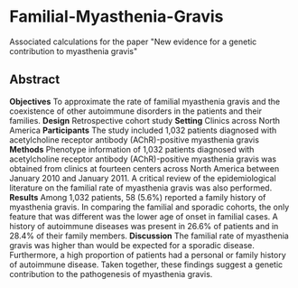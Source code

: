 # Familial-Myasthenia-Gravis
Associated calculations for the paper "New evidence for a genetic contribution to myasthenia gravis"

## Abstract
**Objectives** To approximate the rate of familial myasthenia gravis and the coexistence of other autoimmune disorders in the patients and their families.
**Design** Retrospective cohort study
**Setting** Clinics across North America
**Participants** The study included 1,032 patients diagnosed with acetylcholine receptor antibody (AChR)-positive myasthenia gravis
**Methods** Phenotype information of 1,032 patients diagnosed with acetylcholine receptor antibody (AChR)-positive myasthenia gravis was obtained from clinics at fourteen centers across North America between January 2010 and January 2011. A critical review of the epidemiological literature on the familial rate of myasthenia gravis was also performed. 
**Results** Among 1,032 patients, 58 (5.6%) reported a family history of myasthenia gravis. In comparing the familial and sporadic cohorts, the only feature that was different was the lower age of onset in familial cases. A history of autoimmune diseases was present in 26.6% of patients and in 28.4% of their family members.
**Discussion** The familial rate of myasthenia gravis was higher than would be expected for a sporadic disease. Furthermore, a high proportion of patients had a personal or family history of autoimmune disease. Taken together, these findings suggest a genetic contribution to the pathogenesis of myasthenia gravis.  

